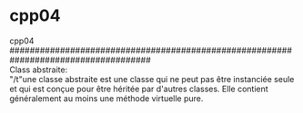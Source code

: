 # cpp04
cpp04
####################################################################################<br>
Class abstraite:<br>
"/t"une classe abstraite est une classe qui ne peut pas être instanciée seule et qui est conçue pour être héritée par d'autres classes. Elle contient généralement au moins une méthode     virtuelle pure.
